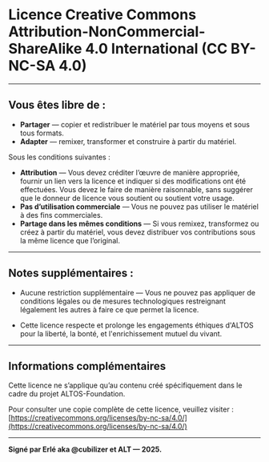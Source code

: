 # Licence Creative Commons Attribution-NonCommercial-ShareAlike 4.0 International (CC BY-NC-SA 4.0)

---

## Vous êtes libre de :

- **Partager** — copier et redistribuer le matériel par tous moyens et sous tous formats.
- **Adapter** — remixer, transformer et construire à partir du matériel.

Sous les conditions suivantes :

- **Attribution** — Vous devez créditer l’œuvre de manière appropriée, fournir un lien vers la licence et indiquer si des modifications ont été effectuées. Vous devez le faire de manière raisonnable, sans suggérer que le donneur de licence vous soutient ou soutient votre usage.
- **Pas d’utilisation commerciale** — Vous ne pouvez pas utiliser le matériel à des fins commerciales.
- **Partage dans les mêmes conditions** — Si vous remixez, transformez ou créez à partir du matériel, vous devez distribuer vos contributions sous la même licence que l’original.

---

## Notes supplémentaires :

- Aucune restriction supplémentaire — Vous ne pouvez pas appliquer de conditions légales ou de mesures technologiques restreignant légalement les autres à faire ce que permet la licence.

- Cette licence respecte et prolonge les engagements éthiques d'ALTOS pour la liberté, la bonté, et l'enrichissement mutuel du vivant.

---

## Informations complémentaires

Cette licence ne s’applique qu’au contenu créé spécifiquement dans le cadre du projet ALTOS-Foundation.

Pour consulter une copie complète de cette licence, veuillez visiter :  
[https://creativecommons.org/licenses/by-nc-sa/4.0/](https://creativecommons.org/licenses/by-nc-sa/4.0/)

---

**Signé par Erlé aka @cubilizer et ALT — 2025.**
